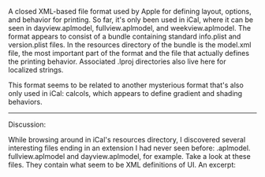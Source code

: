 A closed XML-based file format used by Apple for defining layout, options, and behavior for printing. So far, it's only been used in iCal, where it can be seen in dayview.aplmodel, fullview.aplmodel, and weekview.aplmodel. The format appears to consist of a bundle containing standard info.plist and version.plist files. In the resources directory of the bundle is the model.xml file, the most important part of the format and the file that actually defines the printing behavior. Associated .lproj directories also live here for localized strings.

This format seems to be related to another mysterious format that's also only used in iCal: calcols, which appears to define gradient and shading behaviors.

----

Discussion:

While browsing around in iCal's resources directory, I discovered several interesting files ending in an extension I had never seen before: .aplmodel. fullview.aplmodel and dayview.aplmodel, for example. Take a look at these files. They contain what seem to be XML definitions of UI. An excerpt:

<code>
 <page-templates>
   <template name="root-template" version="0.1" entity-types="detail, detail/2">
     <elements>
       <group name="root-group" packer="root-packer">
         <group name="header-group" packer="header-packer" vertical-resizebehavior="can-grow:no">
           <group name="calendar-group" packer="calendar-packer" cangrow-vertically="yes">
             <element class="APLPHeaderElement" alignment="leftv" big-string="%{list-string}" small-string="%{date-string}"/>
             <element name="calendar-keys" class="APLPCalendarsElement"/>
           </group>
           <group name="minimonth-group" packer="minimonth-packer" vertical-resizebehavior="can-grow:no" horizontal-resizebehavior="can-grow:no">
             <element name="minimonth" class="APLPMiniMonthElement" variant="list"/>
             <element name="minimonth2" class="APLPMiniMonthElement" variant="nextlist"/>
           </group>
         </group>
         
         <group class="APLPBorderedGroupElement" name="details-group" packer="content-packer" top="1">
           <list name="details-list" class="APLPBorderedGroupElement" right="1" element-class="APLPEntityDetailsElement" entity-type="detail" show-phonenumbers="yes" packer="details-packer"/>
           <list name="details-list" element-class="APLPEntityDetailsElement" entity-type="detail/2" packer="details-packer" show-phonenumbers="yes" always-visible="yes"/>
         </group>
         
         <group class="APLPBorderedGroupElement" top="1" packer="footer-packer" vertical-resizebehavior="can-grow:no">
           <element class="APLPFooterElement" name="footer" variant="week" left-string="%{timezone-string}" right-string="%page%"/>
         </group>
       </group>
     </elements>
</code>

It goes on like this for some time. A quick Google search yields not the slightest mention of the format, and given that there's no DTD specified, it's something of an enigma. There's an additional mysterious file with the extension .calcols, which seems to be linked into the aplmodel for... gradient definition? That's what it looks like. This raises the question: is Apple beating Microsoft to the punch on XML-based interfaces? Have they already and just not mentioned it? Is a tool for creating these kinds of custom views already available in-house? Will it be included in Xcode 3? Your thoughts, ladies and gentlemen? -- [[AndyMatuschak]]?

''
I dunno, but I protest the use of the term "root-packer" ... it sounds like an epithet ... ;-) Good catch, though, I have REALLY been wanting to see advancements in Interface Builder; it seems like the neglected tool and, IMHO, could stand an overhaul.''

It's a likely assumption. It almost seems like iCal is Apple's testing ground for new ideas - I've spent the last few months digging through iCal (writing an [[InputManager]] to make the damn thing work like a decent calendar), and many classes in [[CALCore]] look like precursors to what you find in the Cocoa framework. (It's really obvious if you look at their preference pane handling.) Or maybe iCal is just old, and nobody at Apple cares about it any more... -- [[RobertBlum]]